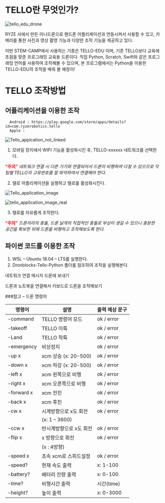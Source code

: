 # TELLO란 무엇인가?

![tello_edu_drone](tello-edu-drone.jpg)

RYZE 사에서 만든 미니드론으로 핸드폰 어플리케이션과 연동시켜서 사용할 수 있고, 카메라를 통한 사진과 영상 촬영 기능과 다양한 조작 기능을 제공하고 있다.

이번 STEM-CAMP에서 사용하는 기종은 TELLO-EDU 이며, 기존 TELLO보다 교육에 초점을 맞춘 프로그래밍 교육용 드론이다. 직접 Python, Scratch, Swift와 같은 프로그래밍 언어를 사용하여 조작해볼 수 있으며, 본 프로그램에서는 Python을 이용한 TELLO-EDU의 조작을 배워 볼 예정이!


# TELLO 조작방법

## 어플리케이션을 이용한 조작

      Android : https://play.google.com/store/apps/details?id=com.ryzerobotics.tello
      Apple :


![Tello_appication_not_linked](Tello_appication_not_linked.png)


1.	모바일 장치에서 WIFI 기능을 활성화시킨 후, TELLO-xxxxxx 네트워크를 선택한다.

  <span style="color:red">__“주의”__</span> _네트워크 연결 시 다른 기기와 연결되어서 드론이 비행하여 다칠 수 있으므로 각 팀별 TELLO의 고유번호를 잘 파악하여서 연결해야 한다._


2.  텔로 어플리케이션을 실행하고 텔로를 활성화시킨다.


![Tello_application_image](Tello_application_image.PNG)

![tello_application_image_real](tello_application_image_real.png)

3.	텔로를 자유롭게 조작한다.

  <span style="color:red">__“주의”__</span> _드론끼리의 충돌, 드론 날개의 직접적인 충돌로 부상이 생길 수 있으니 충분한 공간을 확보한 뒤에 드론을 비행하고 조작해보도록 한다._

## 파이썬 코드를 이용한 조작

1.	WSL – Ubuntu 18.04 – LTS를 실행한다.
2.	Dronblocks-Tello-Python 폴더를 참조하여 조작을 실행해본다.


네트워크 연결 메시지 드론에 보내기

드론과 노트북을 연결해서 키보드로 드론을 조작해보기

###참고 – 드론 명령어

|명령어|설명|출력 예상 문구|
|-----|----|-------------|
|-command|TELLO 명령어 모드|	ok / error|
|-takeoff|			TELLO 이륙		|ok / error|
|-Land		|	TELLO 착륙	|	ok / error|
|-emergency	|	비상정지	|	ok / error|
|-up x	|		xcm 상승 (x: 20-500)	|ok / error|
|-down x |			xcm 하강 (x: 20-500)	|ok / error|
|-left x		|	xcm 왼쪽으로 비행|	ok / error|
|-right x 	|		xcm 오른쪽으로 비행|	ok / error|
|-forward x	|	xcm 전진	|	ok / error|
|-back x		|	xcm 후진	|	ok / error|
|-cw x		|	시계방향으로 x도 회전|	ok / error|
|				|(x: 1 – 3600)| |
|-ccw x		|	반시계방향으로 x도 회전|	ok / error|
|-flip x		|	x 방향으로 회전	|	ok / error|
|			|	(x : 4방향)| |
|-speed x		|	초속 xcm로 스피드설정|	ok / error|
|-speed?		|	현재 속도 출력	|	x: 1-100|
|-battery?	|		배터리 잔량 출력|	x: 0-100|
|-time?		|	비행시간 출력	|	시간(time)|
|-height?	|		높이 출력	|	x: 0-3000|

